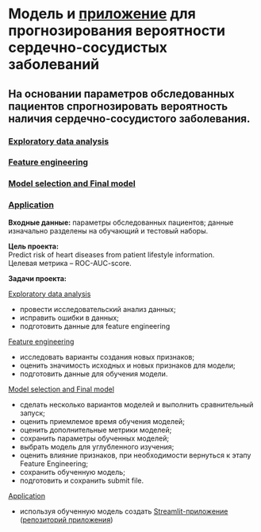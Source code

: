 # Модель и [приложение](https://github.com/Nanobelka/cardiovascular_disease_prediction) для прогнозирования вероятности сердечно-сосудистых заболеваний  

## На основании параметров обследованных пациентов спрогнозировать вероятность наличия сердечно-сосудистого заболевания.

### [Exploratory data analysis](https://github.com/Nanobelka/Yandex_Praktikum/blob/main/cardio/Cardio_1_EDA.ipynb)  
### [Feature engineering](https://github.com/Nanobelka/Yandex_Praktikum/blob/main/cardio/Cardio_2_FE.ipynb)  
### [Model selection and Final model](https://github.com/Nanobelka/Yandex_Praktikum/blob/main/cardio/Cardio_4_Model_Selection_XGBC.ipynb)  
### [Application](https://cardiovascular-disease-prediction.streamlit.app/)

**Входные данные:** параметры обследованных пациентов; данные изначально разделены на обучающий и тестовый наборы.

**Цель проекта:**  
Predict risk of heart diseases from patient lifestyle information.  
Целевая метрика – ROC-AUC-score.

**Задачи проекта:** 

[Exploratory data analysis](https://github.com/Nanobelka/Yandex_Praktikum/blob/main/cardio/Cardio_1_EDA.ipynb)  
- провести исследовательский анализ данных;  
- исправить ошибки в данных;  
- подготовить данные для feature engineering  

[Feature engineering](https://github.com/Nanobelka/Yandex_Praktikum/blob/main/cardio/Cardio_2_FE.ipynb)  
- исследовать варианты создания новых признаков;  
- оценить значимость исходных и новых признаков для модели;  
- подготовить данные для обучения модели.  

[Model selection and Final model](https://github.com/Nanobelka/Yandex_Praktikum/blob/main/cardio/Cardio_4_Model_Selection_XGBC.ipynb)  
- сделать несколько вариантов моделей и выполнить сравнительный запуск;  
- оценить приемлемое время обучения моделей;  
- оценить дополнительные метрики моделей;  
- сохранить параметры обученных моделей;  
- выбрать модель для углубленного изучения;  
- оценить влияние признаков, при необходимости вернуться к этапу Feature Engineering;  
- сохранить обученную модель;  
- подготовить и сохранить submit file.

[Application](https://github.com/Nanobelka/cardiovascular_disease_prediction/blob/main/Cardio_Streamlit.py)
- используя обученную модель создать [Streamlit-приложение]((https://cardiovascular-disease-prediction.streamlit.app/)) ([репозиторий приложения](https://github.com/Nanobelka/cardiovascular_disease_prediction))
